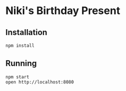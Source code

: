 # Niki's Birthday Present

## Installation

```
npm install
```

## Running

```
npm start
open http://localhost:8080
```